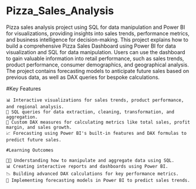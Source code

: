 # Pizza_Sales_Analysis
Pizza sales analysis project using SQL for data manipulation and Power BI for visualizations, providing insights into sales trends, performance metrics, and business intelligence for decision-making. 
This project explains how to build a comprehensive Pizza Sales Dashboard using Power BI for data visualization and SQL for data manipulation. 
Users can use the dashboard to gain valuable information into retail performance, such as sales trends, product performance, consumer demographics, and geographical analysis.
The project contains forecasting models to anticipate future sales based on previous data, as well as DAX queries for bespoke calculations.

#Key Features

    📊 Interactive visualizations for sales trends, product performance, and regional analysis.
    💾 SQL queries for data extraction, cleaning, transformation, and aggregation.
    🔢 Custom DAX measures for calculating metrics like total sales, profit margin, and sales growth.
    📈 Forecasting using Power BI's built-in features and DAX formulas to predict future sales.

    #Learning Outcomes

    🧑‍💻 Understanding how to manipulate and aggregate data using SQL.
    📊 Creating interactive reports and dashboards using Power BI.
    📉 Building advanced DAX calculations for key performance metrics.
    🔮 Implementing forecasting models in Power BI to predict sales trends.


